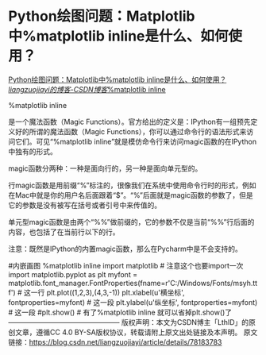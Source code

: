 # Python绘图问题：Matplotlib中%matplotlib inline是什么、如何使用？

 [Python绘图问题：Matplotlib中%matplotlib inline是什么、如何使用？_liangzuojiayi的博客-CSDN博客_%matplotlib inline](https://blog.csdn.net/liangzuojiayi/article/details/78183783) 



%matplotlib inline

是一个魔法函数（Magic Functions）。官方给出的定义是：IPython有一组预先定义好的所谓的魔法函数（Magic Functions），你可以通过命令行的语法形式来访问它们。可见“%matplotlib inline”就是模仿命令行来访问magic函数的在IPython中独有的形式。

magic函数分两种：一种是面向行的，另一种是面向单元型的。

行magic函数是用前缀“%”标注的，很像我们在系统中使用命令行时的形式，例如在Mac中就是你的用户名后面跟着“$”。“%”后面就是magic函数的参数了，但是它的参数是没有被写在括号或者引号中来传值的。

单元型magic函数是由两个“%%”做前缀的，它的参数不仅是当前“%%”行后面的内容，也包括了在当前行以下的行。

注意：既然是IPython的内置magic函数，那么在Pycharm中是不会支持的。

#内嵌画图
%matplotlib inline
import matplotlib # 注意这个也要import一次
import matplotlib.pyplot as plt
myfont = matplotlib.font_manager.FontProperties(fname=r'C:/Windows/Fonts/msyh.ttf') # 这一行
plt.plot((1,2,3),(4,3,-1))
plt.xlabel(u'横坐标',  fontproperties=myfont) # 这一段
plt.ylabel(u'纵坐标',  fontproperties=myfont) # 这一段
#plt.show() # 有了%matplotlib inline 就可以省掉plt.show()了
————————————————
版权声明：本文为CSDN博主「LthID」的原创文章，遵循CC 4.0 BY-SA版权协议，转载请附上原文出处链接及本声明。
原文链接：https://blog.csdn.net/liangzuojiayi/article/details/78183783

